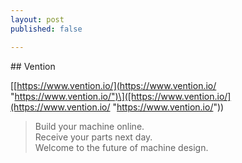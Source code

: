 ```yaml
---
layout: post
published: false

---
```

\## Vention

\[[https://www.vention.io/](https://www.vention.io/ "https://www.vention.io/")\]([https://www.vention.io/](https://www.vention.io/ "https://www.vention.io/"))

> Build your machine online.  
> Receive your parts next day.  
> Welcome to the future of machine design.